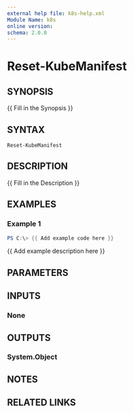 ```yaml
---
external help file: k8s-help.xml
Module Name: k8s
online version:
schema: 2.0.0
---
```


# Reset-KubeManifest

## SYNOPSIS
{{ Fill in the Synopsis }}

## SYNTAX

```
Reset-KubeManifest
```

## DESCRIPTION
{{ Fill in the Description }}

## EXAMPLES

### Example 1
```powershell
PS C:\> {{ Add example code here }}
```

{{ Add example description here }}

## PARAMETERS

## INPUTS

### None

## OUTPUTS

### System.Object
## NOTES

## RELATED LINKS
